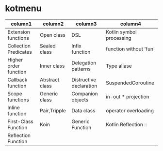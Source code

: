  # kotmenu

 | column1 | column2 | column3 | column4 |
  --- | --- | --- | --- |
 | Extension functions | Open class | DSL | Kotlin symbol processing |
 | Collection Predicates | Sealed class | Infix function | function without 'fun' |
 | Higher order function | Inner class | Delegation patterns | Type aliase |
 | Callback function | Abstract class | Distructive declaration | SuspendedCoroutine |
 | Scope functions | Generic class | Companion objects | in-out * projection |
 | Inline function | Pair,Tripple | Data class | operator overloading |
 | First-Class Function | Koin | Generic Function | Kotlin Reflection :: |
 | Reflection Function | 
 

